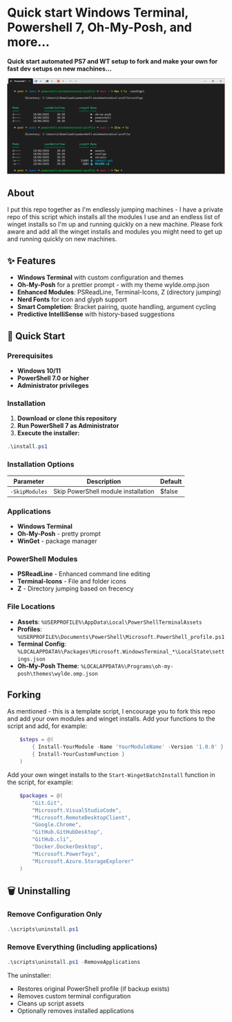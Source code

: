 # Quick start Windows Terminal, Powershell 7, Oh-My-Posh, and more...

**Quick start automated PS7 and WT setup to fork and make your own for fast dev setups on new machines...**

![Preview](./docs/example.png)

## About

I put this repo together as I'm endlessly jumping machines - I have a private repo of this script which installs all the modules I use and an endless list of winget installs so I'm up and running quickly on a new machine. Please fork aware and add all the winget installs and modules you might need to get up and running quickly on new machines.

## ✨ Features

- **Windows Terminal** with custom configuration and themes
- **Oh-My-Posh** for a prettier prompt - with my theme wylde.omp.json
- **Enhanced Modules**: PSReadLine, Terminal-Icons, Z (directory jumping)
- **Nerd Fonts** for icon and glyph support
- **Smart Completion**: Bracket pairing, quote handling, argument cycling
- **Predictive IntelliSense** with history-based suggestions

## 🚀 Quick Start

### Prerequisites
- **Windows 10/11**
- **PowerShell 7.0 or higher**
- **Administrator privileges**

### Installation

1. **Download or clone this repository**
2. **Run PowerShell 7 as Administrator**
3. **Execute the installer:**

```powershell
.\install.ps1
```

### Installation Options

| Parameter | Description | Default |
|-----------|-------------|---------|
| `-SkipModules` | Skip PowerShell module installation | $false |


### Applications
- **Windows Terminal**
- **Oh-My-Posh** - pretty prompt
- **WinGet** - package manager

### PowerShell Modules
- **PSReadLine** - Enhanced command line editing
- **Terminal-Icons** - File and folder icons
- **Z** - Directory jumping based on frecency


### File Locations
- **Assets**: `%USERPROFILE%\AppData\Local\PowerShellTerminalAssets`
- **Profiles**: `%USERPROFILE%\Documents\PowerShell\Microsoft.PowerShell_profile.ps1`
- **Terminal Config**: `%LOCALAPPDATA%\Packages\Microsoft.WindowsTerminal_*\LocalState\settings.json`
- **Oh-My-Posh Theme**: `%LOCALAPPDATA%\Programs\oh-my-posh\themes\wylde.omp.json`


## Forking
As mentioned - this is a template script, I encourage you to fork this repo and add your own modules and winget installs. Add your functions to the script and add, for example:

```powershell
    $steps = @(
        { Install-YourModule -Name 'YourModuleName' -Version '1.0.0' }
        { Install-YourCustomFunction }
    )
```

Add your own winget installs to the `Start-WingetBatchInstall` function in the script, for example:

```powershell
    $packages = @(
        "Git.Git",
        "Microsoft.VisualStudioCode",
        "Microsoft.RemoteDesktopClient",
        "Google.Chrome",
        "GitHub.GitHubDesktop",
        "GitHub.cli",
        "Docker.DockerDesktop",
        "Microsoft.PowerToys",
        "Microsoft.Azure.StorageExplorer"
    )

```


## 🗑️ Uninstalling

### Remove Configuration Only
```powershell
.\scripts\uninstall.ps1
```

### Remove Everything (including applications)
```powershell
.\scripts\uninstall.ps1 -RemoveApplications
```

The uninstaller:
- Restores original PowerShell profile (if backup exists)
- Removes custom terminal configuration
- Cleans up script assets
- Optionally removes installed applications


